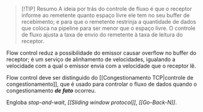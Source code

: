 >[!TIP] Resumo
> A ideia por trás do controle de fluxo é que o receptor informe ao remetente quanto espaço livre ele tem no seu buffer de recebimento; e para que o remetente restrinja a quantidade de dados que coloca na pipeline para ser menor que o espaço livre. O controle de fluxo ajusta a taxa de envio do remetente à taxa de leitura do receptor.

Flow control reduz a possibilidade do emissor causar overflow no buffer do receptor; é um serviço de alinhamento de velocidades, igualando a velocidade com a qual o emissor envia com a velocidade que o receptor lê.

Flow control deve ser distinguido do [[Congestionamento TCP|controle de congestionamento]], que é usado para controlar o fluxo de dados quando o congestionamento ***de fato*** ocorreu.

Engloba *stop-and-wait*, *[[Sliding window protocol]]*, *[[Go-Back-N]]*.